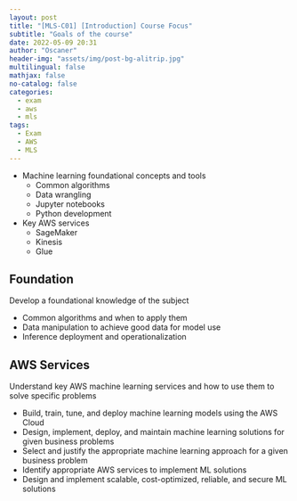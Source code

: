 ```yaml
---
layout: post
title: "[MLS-C01] [Introduction] Course Focus"
subtitle: "Goals of the course"
date: 2022-05-09 20:31
author: "Oscaner"
header-img: "assets/img/post-bg-alitrip.jpg"
multilingual: false
mathjax: false
no-catalog: false
categories:
  - exam
  - aws
  - mls
tags:
  - Exam
  - AWS
  - MLS
---
```


- Machine learning foundational concepts and tools
    - Common algorithms
    - Data wrangling
    - Jupyter notebooks
    - Python development
- Key AWS services
    - SageMaker
    - Kinesis
    - Glue

## Foundation

Develop a foundational knowledge of the subject

- Common algorithms and when to apply them
- Data manipulation to achieve good data for model use
- Inference deployment and operationalization

## AWS Services

Understand key AWS machine learning services and how to use them to solve specific problems

- Build, train, tune, and deploy machine learning models using the AWS Cloud
- Design, implement, deploy, and maintain machine learning solutions for given business problems
- Select and justify the appropriate machine learning approach for a given business problem
- Identify appropriate AWS services to implement ML solutions
- Design and implement scalable, cost-optimized, reliable, and secure ML solutions

